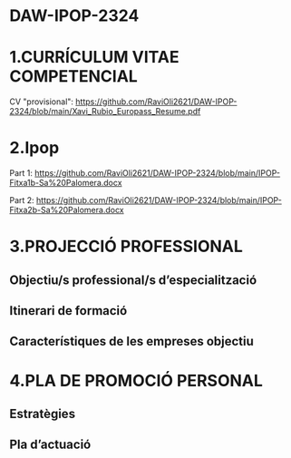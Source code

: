 # DAW-IPOP-2324

# 1.CURRÍCULUM VITAE COMPETENCIAL
CV "provisional": https://github.com/RaviOli2621/DAW-IPOP-2324/blob/main/Xavi_Rubio_Europass_Resume.pdf

# 2.Ipop
Part 1: https://github.com/RaviOli2621/DAW-IPOP-2324/blob/main/IPOP-Fitxa1b-Sa%20Palomera.docx

Part 2: https://github.com/RaviOli2621/DAW-IPOP-2324/blob/main/IPOP-Fitxa2b-Sa%20Palomera.docx
# 3.PROJECCIÓ PROFESSIONAL 

  ## Objectiu/s professional/s d’especialització

  ## Itinerari de formació
  
  ## Característiques de les empreses objectiu

# 4.PLA DE PROMOCIÓ PERSONAL

  ## Estratègies 
  
  ## Pla d’actuació
